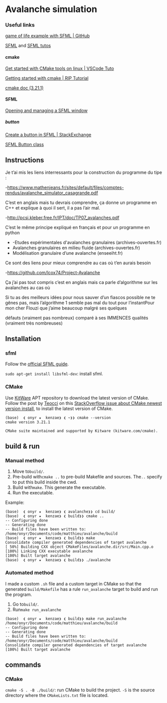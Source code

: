 # Avalanche simulation

### Useful links

[game of life example with SFML | GitHub](https://github.com/brainstew927/game-of-life/blob/master/src/gameLogic.cpp)

[SFML](https://www.sfml-dev.org/index.php) and [SFML tutos](https://www.sfml-dev.org/tutorials/2.5/)

#### cmake

[Get started with CMake tools on linux | VSCode Tuto](https://code.visualstudio.com/docs/cpp/CMake-linux)

[Getting started with cmake | RIP Tutorial](https://riptutorial.com/cmake)

[cmake doc (3.21.1)](https://cmake.org/cmake/help/latest/manual/cmake.1.html)

#### SFML

[Opening and managing a SFML window](https://www.sfml-dev.org/tutorials/2.5/window-window.php)

##### button

[Create a button in SFML | StackExchange](https://gamedev.stackexchange.com/questions/142308/how-to-create-a-button-in-sfml?newreg=7f438ea1e8194a20aa72034854efa888)

[SFML Button class](https://termspar.wordpress.com/2019/04/11/c-sfml-textbox-and-button-classes/)

## Instructions

Je t’ai mis les
liens interressants pour la construction du programme du tipe :

-https://www.mathenjeans.fr/sites/default/files/comptes-rendus/avalanche_simulator_casagrande.pdf

C’est en
anglais mais tu devrais comprendre, ça donne un programme en C++ et
explique à quoi il sert, il a pas l’air mal.

-http://pcsi.kleber.free.fr/IPT/doc/TP07_avalanches.pdf

C’est le même
principe expliqué  en français et pour un programme en python

* -Etudes
  expérimentales d'avalanches granulaires (archives-ouvertes.fr)
* Avalanches
  granulaires en milieu fluide (archives-ouvertes.fr)
* Modélisation
  granulaire d’une avalanche (enseeiht.fr)

Ce sont des
liens pour mieux comprendre au cas où t’en aurais besoin

-https://github.com/lcox74/Project-Avalanche

Ça j’ai pas
tout compris c’est en anglais mais ca  parle d’algorithme sur les
avalanches au cas où

Si tu as des
meilleurs idées pour nous sauver d’un fiascos possible ne te gênes
pas, mais l’algorithme 1 semble pas mal du tout pour l’instantPour mon cher Flouzi que j’aime beaucoup malgré ses quelques

défauts (vraiment pas nombreux) comparé à ses IMMENCES qualités
(vraiment très nombreuses)

## Installation

### sfml

Follow the [official SFML guide](https://www.sfml-dev.org/tutorials/2.5/start-linux.php).

`sudo apt-get install libsfml-dev`: install sfml.

### CMake

Use [KitWare](https://apt.kitware.com/) APT repository to download the latest version of CMake. Follow the post by [Teocci](https://askubuntu.com/users/454224/teocci) on this [StackOverflow issue about CMake newest version install](https://askubuntu.com/questions/355565/how-do-i-install-the-latest-version-of-cmake-from-the-command-line), to install the latest version of CMake.

```shell
(base)  ❮ onyr ★  kenzae❯ ❮ ~❯❯ cmake --version
cmake version 3.21.1

CMake suite maintained and supported by Kitware (kitware.com/cmake).
```

## build & run

### Manual method

1. Move to`build/`.
2. Pre-build with`cmake ..` to pre-build Makefile and sources. The`..` specify to put this build inside the cwd.
3. Build with`make`. This generate the executable.
4. Run the executable.

Example:

```shell
(base)  ❮ onyr ★  kenzae❯ ❮ avalanche❯❯ cd build/
(base)  ❮ onyr ★  kenzae❯ ❮ build❯❯ cmake ..
-- Configuring done
-- Generating done
-- Build files have been written to: /home/onyr/Documents/code/matthieu/avalanche/build
(base)  ❮ onyr ★  kenzae❯ ❮ build❯❯ make
Consolidate compiler generated dependencies of target avalanche
[ 50%] Building CXX object CMakeFiles/avalanche.dir/src/Main.cpp.o
[100%] Linking CXX executable avalanche
[100%] Built target avalanche
(base)  ❮ onyr ★  kenzae❯ ❮ build❯❯ ./avalanche 
```


### Automated method

I made a custom `.sh` file and a custom target in CMake so that the generated `build/Makefile` has a rule `run_avalanche` target to build and run the program.

1. Go to`build/`.
2. Run`make run_avalanche`

```shell
(base)  ❮ onyr ★  kenzae❯ ❮ build❯❯ make run_avalanche
/home/onyr/Documents/code/matthieu/avalanche/build
-- Configuring done
-- Generating done
-- Build files have been written to: /home/onyr/Documents/code/matthieu/avalanche/build
Consolidate compiler generated dependencies of target avalanche
[100%] Built target avalanche
```


## commands

### CMake

`cmake -S . -B ./build/`: run CMake to build the project. `-S` is the source directory where the `CMakeLists.txt` file is located.
